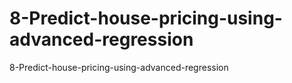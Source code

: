 # 8-Predict-house-pricing-using-advanced-regression
8-Predict-house-pricing-using-advanced-regression
